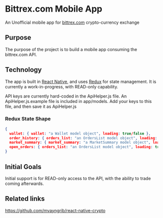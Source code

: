 # Bittrex.com Mobile App
An Unofficial mobile app for [bittrex.com](http://bittrex.com) crypto-currency exchange 

## Purpose 
The purpose of the project is to build a mobile app consuming the bittrex.com API.

## Technology
The app is built in [React Native](https://facebook.github.io/react-native), and uses [Redux](http://redux.js.org) for state management. It is currently a work-in-progress, with READ-only capability.

API keys are currently hard-coded in the ApiHelper.js file. An ApiHelper.js.example file is included in app/models.  Add your keys to this file, and then save it as ApiHelper.js

### Redux State Shape
```json
{
  wallet: { wallet: "a Wallet model object", loading: true/false },
  order_history: { orders_list: "an OrdersList model object", loading: true/false },
  market_summary: { market_summary: "a MarketSummary model object", loading: true/false },
  open_orders: { orders_list: "an OrdersList model object", loading: true/false }
}
```

## Initial Goals
Initial support is for READ-only access to the API, with the ability to trade coming afterwards.

## Related links 
https://github.com/mvayngrib/react-native-crypto